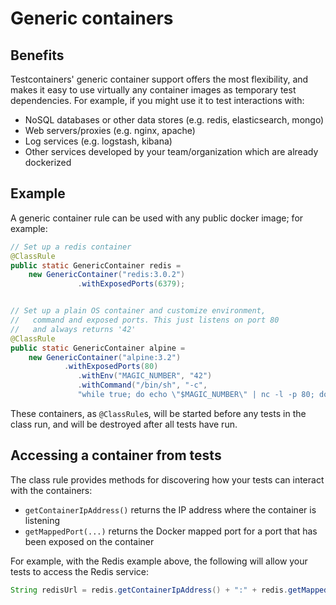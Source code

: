 # Generic containers

## Benefits

Testcontainers' generic container support offers the most flexibility, and makes it easy to use virtually any container
images as temporary test dependencies. For example, if you might use it to test interactions with:

* NoSQL databases or other data stores (e.g. redis, elasticsearch, mongo)
* Web servers/proxies (e.g. nginx, apache)
* Log services (e.g. logstash, kibana)
* Other services developed by your team/organization which are already dockerized

## Example

A generic container rule can be used with any public docker image; for example:
```java
// Set up a redis container
@ClassRule
public static GenericContainer redis =
	new GenericContainer("redis:3.0.2")
               .withExposedPorts(6379);


// Set up a plain OS container and customize environment, 
//   command and exposed ports. This just listens on port 80 
//   and always returns '42'
@ClassRule
public static GenericContainer alpine =
	new GenericContainer("alpine:3.2")
    		.withExposedPorts(80)
               .withEnv("MAGIC_NUMBER", "42")
               .withCommand("/bin/sh", "-c", 
               "while true; do echo \"$MAGIC_NUMBER\" | nc -l -p 80; done");
```

These containers, as `@ClassRule`s, will be started before any tests in the class run, and will be destroyed after all
tests have run.

## Accessing a container from tests

The class rule provides methods for discovering how your tests can interact with the containers:

* `getContainerIpAddress()` returns the IP address where the container is listening
* `getMappedPort(...)` returns the Docker mapped port for a port that has been exposed on the container

For example, with the Redis example above, the following will allow your tests to access the Redis service:
```java
String redisUrl = redis.getContainerIpAddress() + ":" + redis.getMappedPort(6379);
```